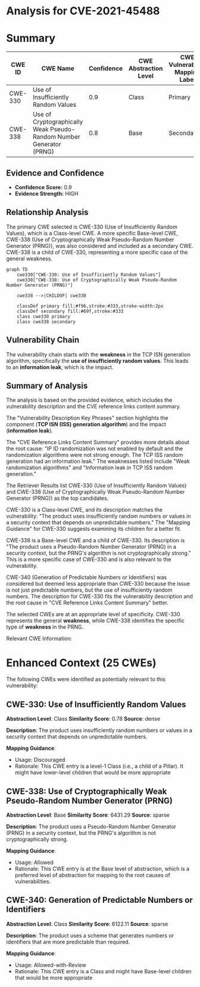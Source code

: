 # Analysis for CVE-2021-45488

# Summary
| CWE ID | CWE Name | Confidence | CWE Abstraction Level | CWE Vulnerability Mapping Label | CWE-Vulnerability Mapping Notes |
|---|---|---|---|---|---|
| CWE-330 | Use of Insufficiently Random Values | 0.9 | Class | Primary | Allowed |
| CWE-338 | Use of Cryptographically Weak Pseudo-Random Number Generator (PRNG) | 0.8 | Base | Secondary | Allowed |

## Evidence and Confidence

*   **Confidence Score:** 0.9
*   **Evidence Strength:** HIGH

## Relationship Analysis
The primary CWE selected is CWE-330 (Use of Insufficiently Random Values), which is a Class-level CWE. A more specific Base-level CWE, CWE-338 (Use of Cryptographically Weak Pseudo-Random Number Generator (PRNG)), was also considered and included as a secondary CWE. CWE-338 is a child of CWE-330, representing a more specific case of the general weakness.

```mermaid
graph TD
    cwe330["CWE-330: Use of Insufficiently Random Values"]
    cwe338["CWE-338: Use of Cryptographically Weak Pseudo-Random Number Generator (PRNG)"]
    
    cwe338 -->|CHILDOF| cwe330
    
    classDef primary fill:#f96,stroke:#333,stroke-width:2px
    classDef secondary fill:#69f,stroke:#333
    class cwe330 primary
    class cwe338 secondary
```

## Vulnerability Chain
The vulnerability chain starts with the **weakness** in the TCP ISN generation algorithm, specifically the **use of insufficiently random values**. This leads to an **information leak**, which is the impact.

## Summary of Analysis
The analysis is based on the provided evidence, which includes the vulnerability description and the CVE reference links content summary.

The "Vulnerability Description Key Phrases" section highlights the component (**TCP ISN (ISS) generation algorithm**) and the impact (**information leak**).

The "CVE Reference Links Content Summary" provides more details about the root cause: "IP ID randomization was not enabled by default and the randomization algorithms were not strong enough. The TCP ISS random generation had an information leak." The weaknesses listed include "Weak randomization algorithms" and "Information leak in TCP ISS random generation."

The Retriever Results list CWE-330 (Use of Insufficiently Random Values) and CWE-338 (Use of Cryptographically Weak Pseudo-Random Number Generator (PRNG)) as the top candidates.

CWE-330 is a Class-level CWE, and its description matches the vulnerability: "The product uses insufficiently random numbers or values in a security context that depends on unpredictable numbers." The "Mapping Guidance" for CWE-330 suggests examining its children for a better fit.

CWE-338 is a Base-level CWE and a child of CWE-330. Its description is "The product uses a Pseudo-Random Number Generator (PRNG) in a security context, but the PRNG's algorithm is not cryptographically strong." This is a more specific case of CWE-330 and is also relevant to the vulnerability.

CWE-340 (Generation of Predictable Numbers or Identifiers) was considered but deemed less appropriate than CWE-330 because the issue is not just predictable numbers, but the use of insufficiently random numbers. The description for CWE-330 fits the vulnerability description and the root cause in "CVE Reference Links Content Summary" better.

The selected CWEs are at an appropriate level of specificity. CWE-330 represents the general **weakness**, while CWE-338 identifies the specific type of **weakness** in the PRNG.

Relevant CWE Information:

# Enhanced Context (25 CWEs)
The following CWEs were identified as potentially relevant to this vulnerability:

## CWE-330: Use of Insufficiently Random Values
**Abstraction Level**: Class
**Similarity Score**: 0.78
**Source**: dense

**Description**:
The product uses insufficiently random numbers or values in a security context that depends on unpredictable numbers.

**Mapping Guidance**:
- Usage: Discouraged
- Rationale: This CWE entry is a level-1 Class (i.e., a child of a Pillar). It might have lower-level children that would be more appropriate

## CWE-338: Use of Cryptographically Weak Pseudo-Random Number Generator (PRNG)
**Abstraction Level**: Base
**Similarity Score**: 6431.29
**Source**: sparse

**Description**:
The product uses a Pseudo-Random Number Generator (PRNG) in a security context, but the PRNG's algorithm is not cryptographically strong.

**Mapping Guidance**:
- Usage: Allowed
- Rationale: This CWE entry is at the Base level of abstraction, which is a preferred level of abstraction for mapping to the root causes of vulnerabilities.

## CWE-340: Generation of Predictable Numbers or Identifiers
**Abstraction Level**: Class
**Similarity Score**: 6122.11
**Source**: sparse

**Description**:
The product uses a scheme that generates numbers or identifiers that are more predictable than required.

**Mapping Guidance**:
- Usage: Allowed-with-Review
- Rationale: This CWE entry is a Class and might have Base-level children that would be more appropriate